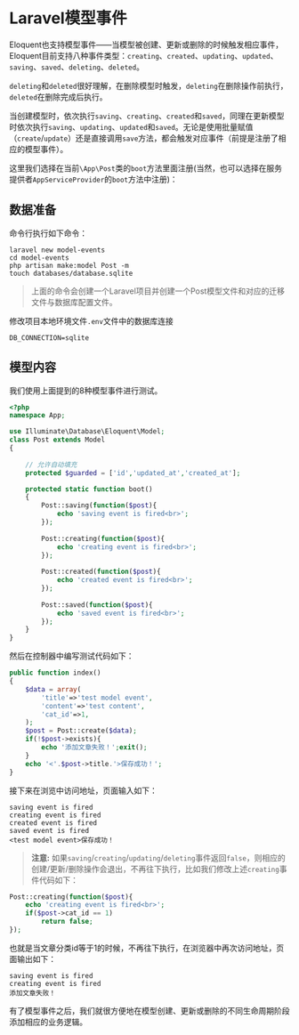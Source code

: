 # Laravel模型事件

Eloquent也支持模型事件——当模型被创建、更新或删除的时候触发相应事件，Eloquent目前支持八种事件类型：`creating`、`created`、`updating`、`updated`、`saving`、`saved`、`deleting`、`deleted`。

`deleting`和`deleted`很好理解，在删除模型时触发，`deleting`在删除操作前执行，`deleted`在删除完成后执行。

当创建模型时，依次执行`saving`、`creating`、`created`和`saved`，同理在更新模型时依次执行`saving`、`updating`、`updated`和`saved`。无论是使用批量赋值（`create`/`update`）还是直接调用`save`方法，都会触发对应事件（前提是注册了相应的模型事件）。

这里我们选择在当前`\App\Post`类的`boot`方法里面注册(当然，也可以选择在服务提供者`AppServiceProvider`的`boot`方法中注册)：

## 数据准备

命令行执行如下命令：

```
laravel new model-events
cd model-events
php artisan make:model Post -m
touch databases/database.sqlite
```
> 上面的命令会创建一个Laravel项目并创建一个Post模型文件和对应的迁移文件与数据库配置文件。

修改项目本地环境文件`.env`文件中的数据库连接

```
DB_CONNECTION=sqlite
```

## 模型内容

我们使用上面提到的8种模型事件进行测试。

```php
<?php
namespace App;

use Illuminate\Database\Eloquent\Model;
class Post extends Model
{
    
    // 允许自动填充
    protected $guarded = ['id','updated_at','created_at'];

    protected static function boot()
    {
        Post::saving(function($post){
            echo 'saving event is fired<br>';
        });
        
        Post::creating(function($post){
            echo 'creating event is fired<br>';
        });
        
        Post::created(function($post){
            echo 'created event is fired<br>';
        });
        
        Post::saved(function($post){
            echo 'saved event is fired<br>';
        });
    }
}
```

然后在控制器中编写测试代码如下：

```php
public function index()
{
    $data = array(
        'title'=>'test model event',
        'content'=>'test content',
        'cat_id'=>1,
    );
    $post = Post::create($data);
    if(!$post->exists){
        echo '添加文章失败！';exit();
    }
    echo '<'.$post->title.'>保存成功！';
}
```

接下来在浏览中访问地址，页面输入如下：

```
saving event is fired
creating event is fired
created event is fired
saved event is fired
<test model event>保存成功！
```

> **注意:** 
如果`saving`/`creating`/`updating`/`deleting`事件返回`false`，则相应的创建/更新/删除操作会退出，不再往下执行，比如我们修改上述`creating`事件代码如下：

```php
Post::creating(function($post){
    echo 'creating event is fired<br>';
    if($post->cat_id == 1)
        return false;
});
```

也就是当文章分类id等于1的时候，不再往下执行，在浏览器中再次访问地址，页面输出如下：

```
saving event is fired
creating event is fired
添加文章失败！
```

有了模型事件之后，我们就很方便地在模型创建、更新或删除的不同生命周期阶段添加相应的业务逻辑。